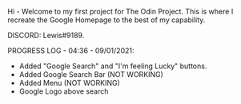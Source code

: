 Hi - Welcome to my first project for The Odin Project. This is where I recreate the Google Homepage to the best of my capability. 

DISCORD: Lewis#9189.

PROGRESS LOG - 04:36 - 09/01/2021:
- Added "Google Search" and "I'm feeling Lucky" buttons.
- Added Google Search Bar (NOT WORKING)
- Added Menu (NOT WORKING)
- Google Logo above search
